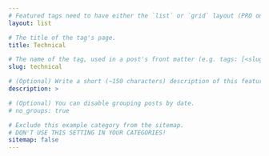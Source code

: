 ```yaml
---
# Featured tags need to have either the `list` or `grid` layout (PRO only).
layout: list

# The title of the tag's page.
title: Technical

# The name of the tag, used in a post's front matter (e.g. tags: [<slug>]).
slug: technical

# (Optional) Write a short (~150 characters) description of this featured tag.
description: >

# (Optional) You can disable grouping posts by date.
# no_groups: true

# Exclude this example category from the sitemap.
# DON'T USE THIS SETTING IN YOUR CATEGORIES!
sitemap: false
---
```

